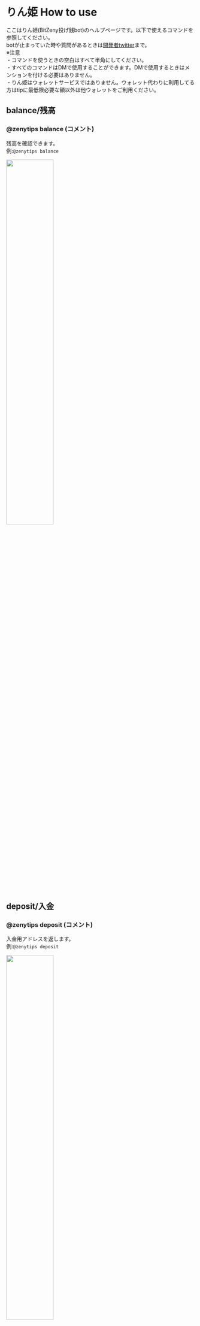 # りん姫 How to use

ここはりん姫(BitZeny投げ銭bot)のヘルプページです。以下で使えるコマンドを参照してください。  
botが止まっていた時や質問があるときは[開発者twitter](https://twitter.com/tra_sta)まで。  
※注意    
・コマンドを使うときの空白はすべて半角にしてください。  
・すべてのコマンドはDMで使用することができます。DMで使用するときはメンションを付ける必要はありません。  
・りん姫はウォレットサービスではありません。ウォレット代わりに利用してる方はtipに最低限必要な額以外は他ウォレットをご利用ください。  

## balance/残高
### @zenytips balance (コメント)
残高を確認できます。  
例:`@zenytips balance`  

<img src="http://imgur.com/YfjYg3S.png" alt="" width="50%" height="50%">  

## deposit/入金  
### @zenytips deposit (コメント)  
入金用アドレスを返します。  
例:`@zenytips deposit`  

<img src="http://imgur.com/Pdh1i45.png" alt="" width="50%" height="50%">  

## withdraw/出金
### @zenytips withdraw 受取ZNYアドレス 出金額
指定した額を出金することができます。DMでの確認を行うのでりん姫をフォローするかDMの開放をお願いします。  
例:`@zenytips withdraw EXAMPleAdDreSS 10`  

<img src="http://imgur.com/r6VoPUY.png" alt="" width="50%" height="50%">  

## withdrawall/全額出金
### @zenytips withdrawall 受取ZNYアドレス
りん姫に預けている残高すべてを出金することができます。DMでの確認を行うのでりん姫をフォローするかDMの開放をお願いします。  
例:`@zenytips withdrawall EXAMPleAdDreSS`    

## tip/send/投げ銭/送金
### @￰zenytips send @￰twitterアカウント 送金額 (コメント)  
指定された額のZNYを相手に送ります。  
例:`@zenytips tip @tra_sta 3.9 ありがとう！`  
### @zenytips tip @zenytips 投銭額  
で開発者に寄付できます。サーバー維持費に使うので是非投げ銭ください。  

<img src="http://imgur.com/cU54fAx.png" alt="" width="50%" height="50%">  

## thanks
### @zenytips send @twitterアカウント (コメント)
3.939ZNYを相手に送ります。  
例:`@zenytips thanks @tra_sta yay!`  

## history/履歴
### @zenytips history (件数)
過去のtip、入出金の履歴を見ることができます。DMでのみ使用できます。  
例:`@zenytips history 10` 

